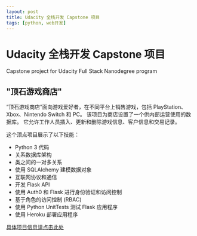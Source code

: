 ```yaml
---
layout: post
title: Udacity 全栈开发 Capstone 项目
tags: [python, web开发]
---
```


# Udacity 全栈开发 Capstone 项目

Capstone project for Udacity Full Stack Nanodegree program

## "顶石游戏商店"

“顶石游戏商店”面向游戏爱好者，在不同平台上销售游戏，包括 PlayStation、Xbox、Nintendo Switch 和 PC。 该项目为商店设置了一个供内部运营使用的数据库。 它允许工作人员插入、更新和删除游戏信息、客户信息和交易记录。

这个顶点项目展示了以下技能：
- Python 3 代码
- 关系数据库架构
- 类之间的一对多关系
- 使用 SQLAlchemy 建模数据对象
- 互联网协议和通信
- 开发 Flask API
- 使用 Auth0 和 Flask 进行身份验证和访问控制
- 基于角色的访问控制 (RBAC)
- 使用 Python UnitTests 测试 Flask 应用程序
- 使用 Heroku 部署应用程序

[具体项目信息请点击此处](https://github.com/aresgtr/FSND-Capstone)